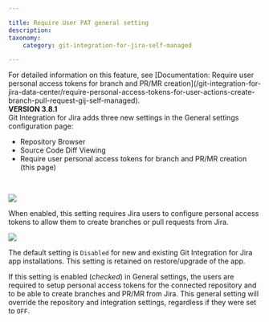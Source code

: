 ```yaml
---

title: Require User PAT general setting
description:
taxonomy:
    category: git-integration-for-jira-self-managed

---
```


<div class="bbb-callout bbb--info">
    <div class="irow">
    <div class="ilogobox">
        <span class="logoimg"></span>
    </div>
    <div class="imsgbox">
        For detailed information on this feature, see [Documentation: Require user personal access tokens for branch and PR/MR creation](/git-integration-for-jira-data-center/require-personal-access-tokens-for-user-actions-create-branch-pull-request-gij-self-managed).
    </div>
    </div>
</div>

<div class="bbb-callout bbb--tip">
    <div class="irow">
    <div class="ilogobox">
        <span class="logoimg"></span>
    </div>
    <div class="imsgbox">
        <b>VERSION 3.8.1</b><br>
        Git Integration for Jira adds three new settings in the General settings configuration page:
        <ul>
            <li>Repository Browser</li>
            <li>Source Code Diff Viewing</li>
            <li>Require user personal access tokens for branch and PR/MR creation (this page)</li>
        </ul>
    </div>
    </div>
</div>
<br>

![](https://bigbrassband.atlassian.net/wiki/download/thumbnails/1947107395/gitserver-gencfg-req-pat-tokens.png?version=1&modificationDate=1647773429777&cacheVersion=1&api=v2&width=680&height=120)

When enabled, this setting requires Jira users to configure personal access tokens to allow them to create branches or pull requests from Jira.

![](https://bigbrassband.atlassian.net/wiki/download/attachments/1947107395/gitserver-create-branch-req-user-pat-enabled-aws.png?version=1&modificationDate=1631802924630&cacheVersion=1&api=v2)


The default setting is `Disabled` for new and existing Git Integration for Jira app installations. This setting is retained on restore/upgrade of the app.

If this setting is enabled (_checked_) in General settings, the users are required to setup personal access tokens for the connected repository and to be able to create branches and PR/MR from Jira. This general setting will override the repository and integration settings, regardless if they were set to `OFF`.


